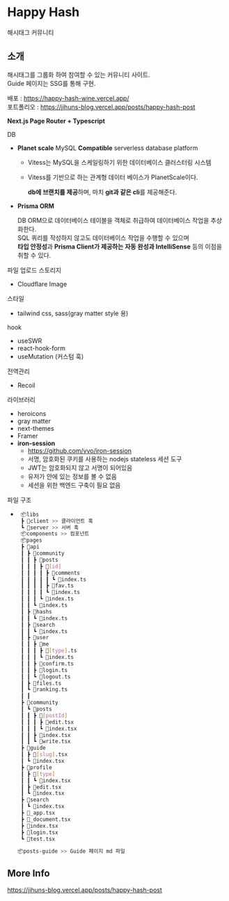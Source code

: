 # Happy Hash
해시태그 커뮤니티

## 소개

해시태그를 그룹화 하여 참여할 수 있는 커뮤니티 사이트.  
Guide 페이지는 SSG를 통해 구현.  

배포 : https://happy-hash-wine.vercel.app/  
포트폴리오 : https://jihuns-blog.vercel.app/posts/happy-hash-post

**Next.js Page Router + Typescript**

DB

- **Planet scale**
  MySQL **Compatible** serverless database platform

  - Vitess는 MySQL을 스케일링하기 위한 데이터베이스 클러스터링 시스템
  - Vitess를 기반으로 하는 관계형 데이터 베이스가 PlanetScale이다.

    **db에 브랜치를 제공**하며, 마치 **git과 같은 cli**를 제공해준다.

- **Prisma ORM**

  DB ORM으로 데이터베이스 테이블을 객체로 취급하여 데이터베이스 작업을 추상화한다.  
  SQL 쿼리를 작성하지 않고도 데이터베이스 작업을 수행할 수 있으며  
  **타입 안정성**과 **Prisma Client가 제공하는 자동 완성과 IntelliSense** 등의 이점을 취할 수 있다.

파일 업로드 스토리지

- Cloudflare Image

스타일

- tailwind css, sass(gray matter style 용)

hook

- useSWR
- react-hook-form
- useMutation (커스텀 훅)

전역관리

- Recoil

라이브러리

- heroicons
- gray matter
- next-themes
- Framer
- **iron-session**
  - https://github.com/vvo/iron-session
  - 서명, 암호화된 쿠키를 사용하는 nodejs stateless 세션 도구
  - JWT는 암호화되지 않고 서명이 되어있음
  - 유저가 안에 있는 정보를 볼 수 없음
  - 세션을 위한 백엔드 구축이 필요 없음

파일 구조

- ```bash
   📦libs
   ┣ 📂client >> 클라이언트 훅
   ┗ 📂server >> 서버 훅
   📦components >> 컴포넌트
   📦pages
   ┣ 📂api
   ┃ ┣ 📂community
   ┃ ┃ ┣ 📂posts
   ┃ ┃ ┃ ┣ 📂[id]
   ┃ ┃ ┃ ┃ ┣ 📂comments
   ┃ ┃ ┃ ┃ ┃ ┗ 📜index.ts
   ┃ ┃ ┃ ┃ ┣ 📜fav.ts
   ┃ ┃ ┃ ┃ ┗ 📜index.ts
   ┃ ┃ ┃ ┗ 📜index.ts
   ┃ ┃ ┗ 📜index.ts
   ┃ ┣ 📂hashs
   ┃ ┃ ┗ 📜index.ts
   ┃ ┣ 📂search
   ┃ ┃ ┗ 📜index.ts
   ┃ ┣ 📂user
   ┃ ┃ ┣ 📂me
   ┃ ┃ ┃ ┣ 📜[type].ts
   ┃ ┃ ┃ ┗ 📜index.ts
   ┃ ┃ ┣ 📜confirm.ts
   ┃ ┃ ┣ 📜login.ts
   ┃ ┃ ┗ 📜logout.ts
   ┃ ┣ 📜files.ts
   ┃ ┗ 📜ranking.ts
   ┃ ┃
   ┣ 📂community
   ┃ ┗ 📂posts
   ┃ ┃ ┣ 📂[postId]
   ┃ ┃ ┃ ┣ 📜edit.tsx
   ┃ ┃ ┃ ┗ 📜index.tsx
   ┃ ┃ ┣ 📜index.tsx
   ┃ ┃ ┗ 📜write.tsx
   ┣ 📂guide
   ┃ ┣ 📜[slug].tsx
   ┃ ┗ 📜index.tsx
   ┣ 📂profile
   ┃ ┣ 📂[type]
   ┃ ┃ ┗ 📜index.tsx
   ┃ ┣ 📜edit.tsx
   ┃ ┗ 📜index.tsx
   ┣ 📂search
   ┃ ┗ 📜index.tsx
   ┣ 📜_app.tsx
   ┣ 📜_document.tsx
   ┣ 📜index.tsx
   ┣ 📜login.tsx
   ┗ 📜test.tsx

  📦posts-guide >> Guide 페이지 md 파일
  ```
## More Info
https://jihuns-blog.vercel.app/posts/happy-hash-post
